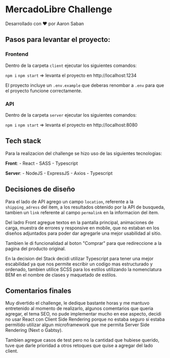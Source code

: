 # MercadoLibre Challenge

Desarrollado con ❤ por Aaron Saban

## Pasos para levantar el proyecto: 

### Frontend  
Dentro de la carpeta `client` ejecutar los siguientes comandos: 

`npm i`
`npm start` => levanta el proyecto en http://localhost:1234

El proyecto incluye un `.env.example` que deberas renombar a `.env` para que el proyecto funcione correctamente.
### API

Dentro de la carpeta `server` ejecutar los siguientes comandos: 

`npm i`
`npm start` => levanta el proyecto en http://localhost:8080


## Tech stack 

Para la realizacion del challenge se hizo uso de las siguientes tecnologias:

__Front__: 
    - React
    - SASS 
    - Typescript

__Server__:
    - NodeJS
    - ExpressJS
    - Axios
    - Typescript


## Decisiones de diseño 

Para el lado de API agrego un campo `location`, referente a la `shipping_adress` del item, a los resultados obtenido por la API de busqueda, tambien un `link` referente al campo `permalink` en la informacion del item.


Del ladro Front agregue textos en la pantalla principal, animaciones de carga, muestra de errores y responsive en mobile, que no estaban en los diseños adjuntados para poder dar agregarle una mejor usabilidad al sitio.

Tambien le di funcionalidad al boton "Comprar" para que redireccione a la pagina del producto original.

En la decision del Stack decidi utilizar Typescript para tener una mejor escabilidad ya que nos permite escribir un codigo mas estructurado y ordenado, tambien utilice SCSS para los estilos utilizando la nomenclatura BEM en el nombre de clases y maquetado de estilos.

## Comentarios finales

Muy divertido el challenge, le dedique bastante horas y me mantuvo entretenido al momento de realizarlo, algunos comentarios que queria agregar, el tema SEO, no pude implementar mucho en ese aspecto, decidi no usar React con Client Side Rendering porque no estaba seguro si estaba permitido utilizar algun microframework que me permita Server Side Rendering (Next o Gabtsy).

Tambien agregue casos de test pero no la cantidad que hubiese querido, tuve que darle prioridad a otros retoques que quise a agregar del lado client.




